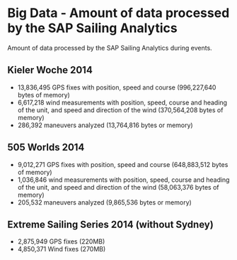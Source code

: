 # Big Data - Amount of data processed by the SAP Sailing Analytics

Amount of data processed by the SAP Sailing Analytics during events.

## Kieler Woche 2014

- 13,836,495 GPS fixes with position, speed and course (996,227,640 bytes of memory)
- 6,617,218 wind measurements with position, speed, course and heading of the unit, and speed and direction of the wind (370,564,208 bytes of memory)
- 286,392 maneuvers analyzed (13,764,816 bytes or memory)

## 505 Worlds 2014

- 9,012,271 GPS fixes with position, speed and course (648,883,512 bytes of memory)
- 1,036,846 wind measurements with position, speed, course and heading of the unit, and speed and direction of the wind (58,063,376 bytes of memory)
- 205,532 maneuvers analyzed (9,865,536 bytes or memory)

## Extreme Sailing Series 2014 (without Sydney)

- 2,875,949 GPS fixes (220MB)
- 4,850,371 Wind fixes (270MB)


